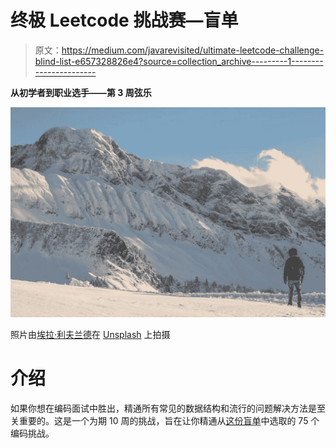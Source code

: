 # 终极 Leetcode 挑战赛—盲单

> 原文：<https://medium.com/javarevisited/ultimate-leetcode-challenge-blind-list-e657328826e4?source=collection_archive---------1----------------------->

**从初学者到职业选手——第 3 周弦乐**

![](img/82da701504d4a405eccd92b05f412fc7.png)

照片由[埃拉·利夫兰德](https://unsplash.com/@3ilaliff?utm_source=unsplash&utm_medium=referral&utm_content=creditCopyText)在 [Unsplash](https://unsplash.com/s/photos/challenge?utm_source=unsplash&utm_medium=referral&utm_content=creditCopyText) 上拍摄

# 介绍

如果你想在编码面试中胜出，精通所有常见的数据结构和流行的问题解决方法是至关重要的。这是一个为期 10 周的挑战，旨在让你精通从[这份盲单](https://leetcode.com/discuss/general-discussion/460599/blind-75-leetcode-questions)中选取的 75 个编码挑战。